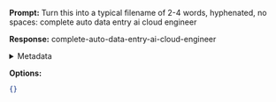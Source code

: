 **Prompt:**
Turn this into a typical filename of  2-4 words, hyphenated, no spaces: complete auto data entry ai cloud engineer

**Response:**
complete-auto-data-entry-ai-cloud-engineer

<details><summary>Metadata</summary>

- Duration: 792 ms
- Datetime: 2024-01-13T19:46:46.552407
- Model: gpt-3.5-turbo-0613

</details>

**Options:**
```json
{}
```

